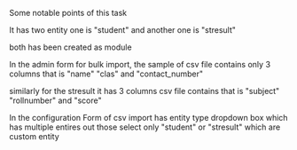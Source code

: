 Some notable points of this task

It has two entity one is "student" and another one is "stresult"

both has been created as module

In the admin form for bulk import, the sample of csv file contains only 3 columns that is "name" "clas" and "contact_number"

similarly for the stresult it has 3 columns csv file contains that is "subject" "rollnumber" and "score"

In the configuration Form of csv import has entity type dropdown box which has multiple entires out those select only "student" or "stresult" which are custom entity





